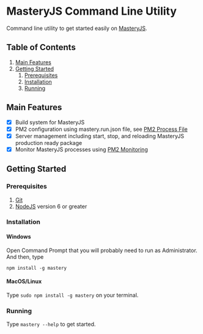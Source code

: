# MasteryJS Command Line Utility

Command line utility to get started easily on [MasteryJS](https://github.com/labibramadhan/mastery).

## Table of Contents
1. [Main Features](#main-features)
1. [Getting Started](#getting-started)
    1. [Prerequisites](#prerequisites)
    1. [Installation](#installation)
    1. [Running](#running)

## Main Features

- [x] Build system for MasteryJS
- [x] PM2 configuration using mastery.run.json file, see [PM2 Process File](http://pm2.keymetrics.io/docs/usage/application-declaration/)
- [x] Server management including start, stop, and reloading MasteryJS production ready package
- [x] Monitor MasteryJS processes using [PM2 Monitoring](http://pm2.keymetrics.io/docs/usage/monitoring/)

## Getting Started

### Prerequisites

1. [Git](https://git-scm.com/downloads)
1. [NodeJS](https://nodejs.org/en/download) version 6 or greater

### Installation

#### Windows

Open Command Prompt that you will probably need to run as Administrator. And then, type
```
npm install -g mastery
```

#### MacOS/Linux

Type ``` sudo npm install -g mastery ``` on your terminal.

### Running

Type ``` mastery --help ``` to get started.
